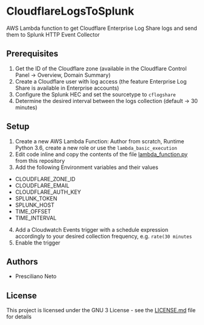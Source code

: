 # CloudflareLogsToSplunk
AWS Lambda function to get Cloudflare Enterprise Log Share logs and send them to Splunk HTTP Event Collector 

## Prerequisites
1. Get the ID of the Cloudflare zone (available in the Cloudflare Control Panel -> Overview, Domain Summary)
2. Create a Cloudflare user with log access (the feature Enterprise Log Share is available in Enterprise accounts)
3. Configure the Splunk HEC and set the sourcetype to `cflogshare`
4. Determine the desired interval between the logs collection (default -> 30 minutes)

## Setup
1. Create a new AWS Lambda Function: Author from scratch, Runtime Python 3.6, create a new role or use the `lambda_basic_execution`
2. Edit code inline and copy the contents of the file [lambda_function.py](lambda_function.py) from this repository
3. Add the following Environment variables and their values
  - CLOUDFLARE_ZONE_ID
  - CLOUDFLARE_EMAIL
  - CLOUDFLARE_AUTH_KEY 
  - SPLUNK_TOKEN
  - SPLUNK_HOST
  - TIME_OFFSET
  - TIME_INTERVAL
4. Add a Cloudwatch Events trigger with a schedule expression accordingly to your desired collection frequency, e.g. `rate(30 minutes`
5. Enable the trigger

## Authors
- Presciliano Neto

## License
This project is licensed under the GNU 3 License - see the [LICENSE.md](LICENSE.md) file for details
